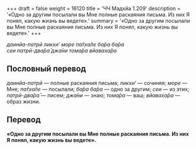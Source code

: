 +++
draft = false
weight = 16120
title = 'ЧЧ Мадхйа 1.209'
description = '«Одно за другим посылали вы Мне полные раскаяния письма. Из них Я понял, какую жизнь вы ведете».'
summary = '«Одно за другим посылали вы Мне полные раскаяния письма. Из них Я понял, какую жизнь вы ведете».'
+++

_даинйа-патрӣ ликхи’ море па̄т̣ха̄ле ба̄ра ба̄ра  
сеи патрӣ-два̄ра̄ джа̄ни тома̄ра вйаваха̄ра_

## Пословный перевод

_даинйа_\-_патрӣ_ — полные раскаяния письма; _ликхи’_ — сочиняя; _море_ — Мне; _па̄т̣ха̄ле_ — посылали; _ба̄ра_ _ба̄ра_ — одно за другим; _сеи_ — из этих; _патрӣ_\-_два̄ра̄_ — писем; _джа̄ни_ — знаю; _тома̄ра_ — ваш; _вйаваха̄ра_ — образ жизни.

## Перевод

**«Одно за другим посылали вы Мне полные раскаяния письма. Из них Я понял, какую жизнь вы ведете».**
